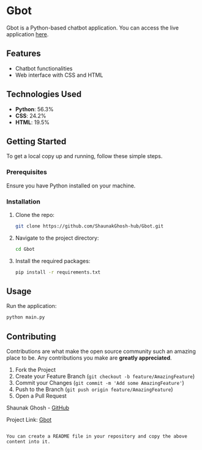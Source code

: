 
# Gbot

Gbot is a Python-based chatbot application. You can access the live application [here](https://gbotpython-app-py.onrender.com/).

## Features
- Chatbot functionalities
- Web interface with CSS and HTML

## Technologies Used
- **Python**: 56.3%
- **CSS**: 24.2%
- **HTML**: 19.5%

## Getting Started
To get a local copy up and running, follow these simple steps.

### Prerequisites
Ensure you have Python installed on your machine.

### Installation
1. Clone the repo:
   ```sh
   git clone https://github.com/ShaunakGhosh-hub/Gbot.git
   ```
2. Navigate to the project directory:
   ```sh
   cd Gbot
   ```
3. Install the required packages:
   ```sh
   pip install -r requirements.txt
   ```

## Usage
Run the application:
```sh
python main.py
```

## Contributing
Contributions are what make the open source community such an amazing place to be. Any contributions you make are **greatly appreciated**.

1. Fork the Project
2. Create your Feature Branch (`git checkout -b feature/AmazingFeature`)
3. Commit your Changes (`git commit -m 'Add some AmazingFeature'`)
4. Push to the Branch (`git push origin feature/AmazingFeature`)
5. Open a Pull Request

Shaunak Ghosh - [GitHub](https://github.com/ShaunakGhosh-hub)

Project Link: [Gbot](https://github.com/ShaunakGhosh-hub/Gbot)
```

You can create a README file in your repository and copy the above content into it.

